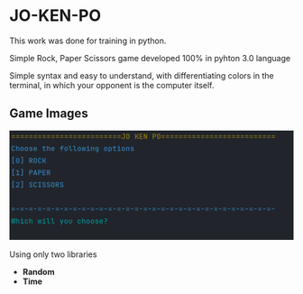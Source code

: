 # JO-KEN-PO
 <p>This work was done for training in python.</p>
 <p>Simple Rock, Paper Scissors game developed 100% in pyhton 3.0 language </p>
 <p>Simple syntax and easy to understand, with differentiating colors in the terminal, in which your opponent is the computer itself.</p>

 ## Game Images
 ![Game images](game.png)

 Using only two libraries

* **Random**
* **Time**

